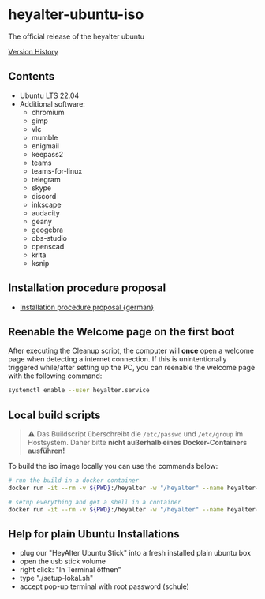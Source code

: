 # heyalter-ubuntu-iso

The official release of the heyalter ubuntu

[Version History](changelog.md)

## Contents

- Ubuntu LTS 22.04
- Additional software: 
  - chromium
  - gimp
  - vlc 
  - mumble
  - enigmail
  - keepass2
  - teams 
  - teams-for-linux
  - telegram 
  - skype 
  - discord
  - inkscape
  - audacity 
  - geany 
  - geogebra 
  - obs-studio 
  - openscad 
  - krita
  - ksnip

## Installation procedure proposal

- [Installation procedure proposal {german}](install_proposal.md)

## Reenable the Welcome page on the first boot

After executing the Cleanup script, the computer will **once** open a welcome page when detecting a internet connection.
If this is unintentionally triggered while/after setting up the PC, you can reenable the welcome page with the following command:
```bash
systemctl enable --user heyalter.service
```

## Local build scripts

> ⚠️  Das Buildscript überschreibt die `/etc/passwd` und `/etc/group` im Hostsystem. Daher bitte **nicht außerhalb eines Docker-Containers ausführen!**

To build the iso image locally you can use the commands below:

```bash
# run the build in a docker container
docker run -it --rm -v ${PWD}:/heyalter -w "/heyalter" --name heyalter-iso ubuntu:jammy ./build-local.sh

# setup everything and get a shell in a container
docker run -it --rm -v ${PWD}:/heyalter -w "/heyalter" --name heyalter-iso ubuntu:jammy
```

## Help for plain Ubuntu Installations
- plug our "HeyAlter Ubuntu Stick" into a fresh installed plain ubuntu box
- open the usb stick volume
- right click: "In Terminal öffnen"
- type "./setup-lokal.sh"
- accept pop-up terminal with root password (schule)
